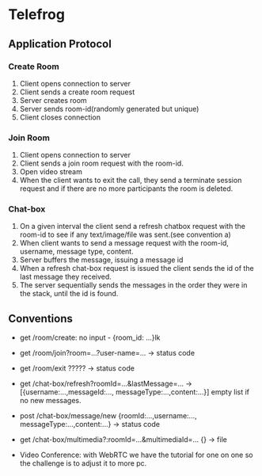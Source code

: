 ﻿# Telefrog

## Application Protocol

### Create Room

1. Client opens connection to server
2. Client sends a create room request
3. Server creates room
4. Server sends room-id(randomly generated but unique)
5. Client closes connection

### Join Room

1. Client opens connection to server  
2. Client sends a join room request with the room-id.
3. Open video stream
4. When the client wants to exit the call, they send a terminate session request and if there are no more participants the room is deleted.

### Chat-box

1. On a given interval the client send a refresh chatbox request with the room-id to see if any text/image/file was sent.(see convention a)
2. When client wants to send a message request with the room-id, username, message type, content.
3. Server buffers the message, issuing a message id
4. When a refresh chat-box request is issued the client sends the id of the last message they received.
5. The server sequentially sends the messages in the order they were in the stack, until the id is found.

## Conventions

- get /room/create: no input - {room_id: ...}lk

- get /room/join?room=...?user-name=... -> status code

- get /room/exit ????? -> status code

- get /chat-box/refresh?roomId=...&lastMessage=... ->[{username:...,messageId:..., messageType:...,content:...}] empty list if no new messages.

- post /chat-box/message/new {roomId:...,username:..., messageType:...,content:...} -> status code

- get /chat-box/multimedia?:roomId=...&multimediaId=... {} ->  file

- Video Conference: with WebRTC we have the tutorial for one on  one so the challenge is to adjust it to more pc.
